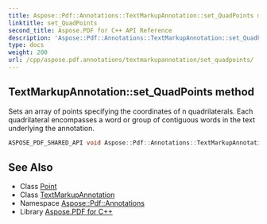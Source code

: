 ```yaml
---
title: Aspose::Pdf::Annotations::TextMarkupAnnotation::set_QuadPoints method
linktitle: set_QuadPoints
second_title: Aspose.PDF for C++ API Reference
description: 'Aspose::Pdf::Annotations::TextMarkupAnnotation::set_QuadPoints method. Sets an array of points specifying the coordinates of n quadrilaterals. Each quadrilateral encompasses a word or group of contiguous words in the text underlying the annotation in C++.'
type: docs
weight: 200
url: /cpp/aspose.pdf.annotations/textmarkupannotation/set_quadpoints/
---
```

## TextMarkupAnnotation::set_QuadPoints method


Sets an array of points specifying the coordinates of n quadrilaterals. Each quadrilateral encompasses a word or group of contiguous words in the text underlying the annotation.

```cpp
ASPOSE_PDF_SHARED_API void Aspose::Pdf::Annotations::TextMarkupAnnotation::set_QuadPoints(System::ArrayPtr<System::SharedPtr<Point>> value)
```

## See Also

* Class [Point](../../../aspose.pdf/point/)
* Class [TextMarkupAnnotation](../)
* Namespace [Aspose::Pdf::Annotations](../../)
* Library [Aspose.PDF for C++](../../../)
